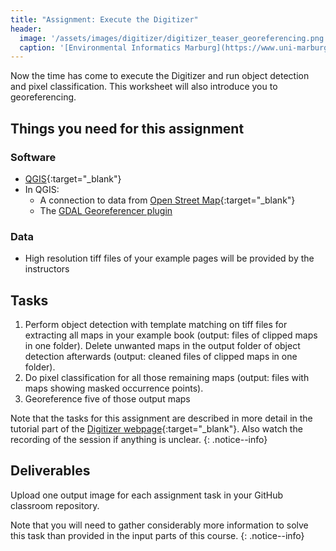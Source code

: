 ```yaml
---
title: "Assignment: Execute the Digitizer"
header:
  image: '/assets/images/digitizer/digitizer_teaser_georeferencing.png'
  caption: '[Environmental Informatics Marburg](https://www.uni-marburg.de/en/fb19/disciplines/physisch/environmentalinformatics){:target="_blank"}'
---
```


Now the time has come to execute the Digitizer and run object detection and pixel classification.
This worksheet will also introduce you to georeferencing.


## Things you need for this assignment

### Software

- [QGIS](https://www.qgis.org/en/site/){:target="_blank"}
- In QGIS:
  - A connection to data from [Open Street Map](https://www.openstreetmap.org/){:target="_blank"}
  - The [GDAL Georeferencer plugin](https://docs.qgis.org/3.16/en/docs/user_manual/working_with_raster/georeferencer.html)
  
### Data

- High resolution tiff files of your example pages will be provided by the instructors


## Tasks

1. Perform object detection with template matching on tiff files for extracting all maps in your example book (output: files of clipped maps in one folder).
Delete unwanted maps in the output folder of object detection afterwards (output: cleaned files of clipped maps in one folder).
1. Do pixel classification for all those remaining maps (output: files with maps showing masked occurrence points).
1. Georeference five of those output maps


Note that the tasks for this assignment are described in more detail in the 
tutorial part of the [Digitizer webpage](https://environmentalinformatics-marburg.github.io/distribution_digitizer_webpage/tutorial.html){:target="_blank"}.
Also watch the recording of the session if anything is unclear.
{: .notice--info}




## Deliverables

Upload one output image for each assignment task in your GitHub classroom repository.


Note that you will need to gather considerably more information to solve this task than provided in the input parts of this course.
{: .notice--info}



<!--


### Other
  
* Use EPSG 102025 as projection in QGIS.
* The url to the Open Street Map server is https://tile.openstreetmap.org/{z}/{x}/{y}.png
* Our tutorial on how to do georeferencing can be found [here](https://environmentalinformatics-marburg.github.io/distribution_digitizer_webpage/tutorial.html){:target="_blank"}.


  - QGIS
    - Install
    - Watch some QGIS Introduction video
    - Install add-ons
      - openstreetmap
      - georeferencer
        - Maybe watch some georeferencing tutorial
  - Install Python 3.6 (maybe this gets installed with the installation of QGIS already?)

-->
















